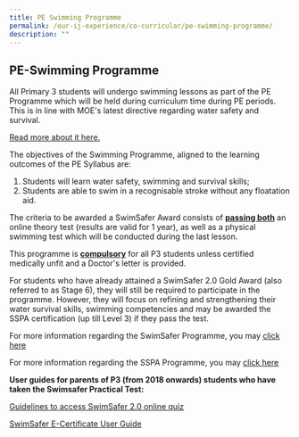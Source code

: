 ```yaml
---
title: PE Swimming Programme
permalink: /our-ij-experience/co-curricular/pe-swimming-programme/
description: ""
---
```

## PE-Swimming Programme


All Primary 3 students will undergo swimming lessons as part of the PE Programme which will be held during curriculum time during PE periods. This is in line with MOE's latest directive regarding water safety and survival.

[Read more about it here.](https://www.activesgcircle.gov.sg/academies-clubs/initiatives/swimsafer)  

The objectives of the Swimming Programme, aligned to the learning outcomes of the PE Syllabus are:

1.  Students will learn water safety, swimming and survival skills;
2.  Students are able to swim in a recognisable stroke without any floatation aid.

  

The criteria to be awarded a SwimSafer Award consists of&nbsp;**<u>passing both</u>**&nbsp;an online theory test (results are valid for 1 year), as well as a physical swimming test which will be conducted during the last lesson.

  

This programme is&nbsp;**<u>compulsory</u>**&nbsp;for all P3 students unless certified medically unfit and a Doctor's letter is provided.

  

For students who have already attained a SwimSafer 2.0 Gold Award (also referred to as Stage 6), they will still be required to participate in the programme. However, they will focus on refining and strengthening their water survival skills, swimming competencies and may be awarded the SSPA certification (up till Level 3) if they pass the test.

  

For more information regarding the SwimSafer Programme, you may&nbsp;[click here](https://swimsafer.com.sg/)

For more information regarding the SSPA Programme, you may&nbsp;[click here](http://www.swimming.org.sg/SSA/SWIMMING/Singapore-Swimming-Proficiency-Awards/Objectives.aspx)

  

  

**User guides for parents of P3 (from 2018 onwards) students who have taken the Swimsafer Practical Test:**

[Guidelines to access SwimSafer 2.0 online quiz](/files/Co%20Curricular/Guidelines%20to%20access%20SwimSafer%202%20quiz.pdf)  

[SwimSafer E-Certificate User Guide](/files/Co%20Curricular/SwimSafer%20E-Certificate%20User%20Guide_compressed.pdf)